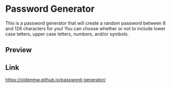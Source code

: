 # Password Generator

This is a password generator that will create a random password between 8 and 128 characters for you! You can choose whether or not to include lower case letters, upper case letters, numbers, and/or symbols.

## Preview

## Link
https://oldenmw.github.io/password-generator/